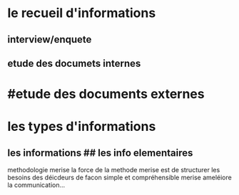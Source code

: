 # le recueil d'informations
## interview/enquete
## etude des documets internes
# #etude des documents externes
# les types d'informations
## les informations ## les info elementaires

methodologie merise la force de la methode merise est de structurer les besoins des déicdeurs de facon simple et compréhensible merise ameléiore la communication...